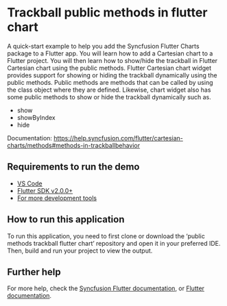 # Trackball public methods in flutter chart

A quick-start example to help you add the Syncfusion Flutter Charts package to a Flutter app. You will learn how to add a Cartesian chart to a Flutter project. You will then learn how to show/hide the trackball in Flutter Cartesian chart using the public methods. Flutter Cartesian chart widget provides support for showing or hiding the trackball dynamically using the public methods. Public methods are methods that can be called by using the class object where they are defined. Likewise, chart widget also has some public methods to show or hide the trackball dynamically such as.

* show
* showByIndex
* hide

Documentation: https://help.syncfusion.com/flutter/cartesian-charts/methods#methods-in-trackballbehavior 

## Requirements to run the demo
* [VS Code](https://code.visualstudio.com/download)
* [Flutter SDK v2.0.0+](https://flutter.dev/docs/development/tools/sdk/overview)
* [For more development tools](https://flutter.dev/docs/development/tools/devtools/overview)

## How to run this application
To run this application, you need to first clone or download the ‘public methods trackball flutter chart’ repository and open it in your preferred IDE. Then, build and run your project to view the output.

## Further help
For more help, check the [Syncfusion Flutter documentation](https://help.syncfusion.com/flutter/introduction/overview), or
 [Flutter documentation](https://flutter.dev/docs/get-started/install).
